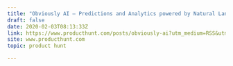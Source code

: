 ```yaml
---
title: "Obviously AI — Predictions and Analytics powered by Natural Language"
draft: false
date: 2020-02-03T08:13:33Z
link: https://www.producthunt.com/posts/obviously-ai?utm_medium=RSS&utm_source=hune
site: www.producthunt.com
topic: product hunt  

---
```

